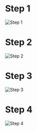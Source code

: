 # Step 1
![Step 1](http://i.imgur.com/pScf7.png)

# Step 2
![Step 2](http://i.imgur.com/xebWn.png)

# Step 3
![Step 3](http://i.imgur.com/vsWqb.png)

# Step 4
![Step 4](http://i.imgur.com/zN5lf.png)